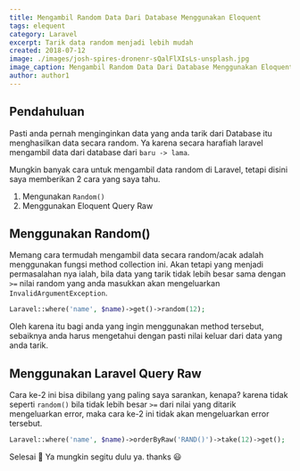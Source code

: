 ```yaml
---
title: Mengambil Random Data Dari Database Menggunakan Eloquent
tags: elequent
category: Laravel
excerpt: Tarik data random menjadi lebih mudah
created: 2018-07-12
image: ./images/josh-spires-dronenr-sQalFlXIsLs-unsplash.jpg
image_caption: Mengambil Random Data Dari Database Menggunakan Eloquent
author: author1
---
```


## Pendahuluan
Pasti anda pernah menginginkan data yang anda tarik dari Database itu menghasilkan data secara random. Ya karena secara harafiah laravel mengambil data dari database dari `baru -> lama`.

Mungkin banyak cara untuk mengambil data random di Laravel, tetapi disini saya memberikan 2 cara yang saya tahu.

1. Mengunakan `Random()`
2. Menggunakan Eloquent Query Raw

## Menggunakan Random()
Memang cara termudah mengambil data secara random/acak adalah menggunakan fungsi method collection ini. Akan tetapi yang menjadi permasalahan nya ialah, bila data yang tarik tidak lebih besar sama dengan `>=` nilai random yang anda masukkan akan mengeluarkan `InvalidArgumentException`.


``` php
Laravel::where('name', $name)->get()->random(12);
```

Oleh karena itu bagi anda yang ingin menggunakan method tersebut, sebaiknya anda harus mengetahui dengan pasti nilai keluar dari data yang anda tarik.

## Menggunakan Laravel Query Raw

Cara ke-2 ini bisa dibilang yang paling saya sarankan, kenapa? karena tidak seperti `random()` bila tidak lebih besar `>=` dari nilai yang ditarik mengeluarkan error, maka cara ke-2 ini tidak akan mengeluarkan error tersebut.

``` php
Laravel::where('name', $name)->orderByRaw('RAND()')->take(12)->get();
```

Selesai  🎉 Ya mungkin segitu dulu ya. thanks 😃